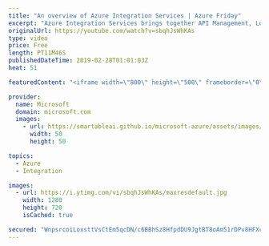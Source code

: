 ```yaml
---
title: "An overview of Azure Integration Services | Azure Friday"
excerpt: "Azure Integration Services brings together API Management, Logic Apps, Service Bus, and Event Grid as a reliable, scalable platform for integrating on-premises and cloud-based applications, data, and processes across your enterprise. [04:41] Demo Start   Azure Integration Services overview https://aka.ms/azfr/527/01"
originalUrl: https://youtube.com/watch?v=sbqhJsWhKAs
type: video
price: Free
length: PT11M46S
publishedDateTime: 2019-02-28T01:01:03Z
heat: 51

featuredContent: "<iframe width=\"800\" height=\"500\" frameborder=\"0\" src=\"https://www.youtube.com/embed/sbqhJsWhKAs\" allow=\"accelerometer; autoplay; encrypted-media; gyroscope; picture-in-picture\" allowfullscreen></iframe>"

provider:
  name: Microsoft
  domain: microsoft.com
  images:
    - url: https://smartableai.github.io/microsoft-azure/assets/images/organizations/microsoft.com-50x50.jpg
      width: 50
      height: 50

topics:
  - Azure
  - Integration

images:
  - url: https://i.ytimg.com/vi/sbqhJsWhKAs/maxresdefault.jpg
    width: 1280
    height: 720
    isCached: true

secured: "WnpsrcoiLoxsttVsCtEm5qcDN/c6BBhSz8HfpdDU9JgtBT8oAm51rDPv8HFXchvye1iWb3nGcHsFrBr5ndrnmhas8a6SlXFFClu/U30tvZr69vQUp8CxrPOmEhwtQnMqbYO2fKbxecTk0au8zMGFEEpPiJvRViQvHjAMqazBYNljjFyWs+pJa6I3WWjqhcjGozXpLfswPzWZff8ukmo/x9u9/8n3Zbao7nCEWq1HmfN6vFTn1CW2QWnasvnUKW5MSDV0oQkHUUjSXM6VdXoaZglFzIotlz9tG0Un7lWNGccFnjP6EzCvvZlv1sISUfYKFadmZIGQXVNSQ2ElaoHsiog8dDACRt2Go39BSVRunrP4pPH1oQ5j9voGYEuGQdxspVBf/XytYXR0DLPe8Pe+KqM+0HQ/8fYkbLxSMhySEk0=;U5SqHzIqf9Sz5ywqUP7zjw=="
---
```


